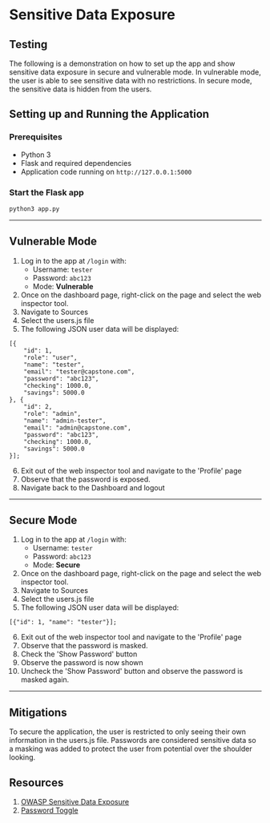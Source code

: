 # Sensitive Data Exposure

## Testing
The following is a demonstration on how to set up the app and show sensitive data exposure in secure and vulnerable mode.
In vulnerable mode, the user is able to see sensitive data with no restrictions. In secure mode, the sensitive data is hidden from the users. 

## Setting up and Running the Application

### Prerequisites
- Python 3
- Flask and required dependencies
- Application code running on `http://127.0.0.1:5000`

### Start the Flask app
```bash
python3 app.py
```

---

## Vulnerable Mode
1. Log in to the app at `/login` with:
   - Username: `tester`
   - Password: `abc123`
   - Mode: **Vulnerable**
2. Once on the dashboard page, right-click on the page and select the web inspector tool. 
3. Navigate to Sources
4. Select the users.js file
5. The following JSON user data will be displayed: 
``` 
[{
    "id": 1,
    "role": "user",
    "name": "tester",
    "email": "tester@capstone.com",
    "password": "abc123",
    "checking": 1000.0,
    "savings": 5000.0
}, {
    "id": 2,
    "role": "admin",
    "name": "admin-tester",
    "email": "admin@capstone.com",
    "password": "abc123",
    "checking": 1000.0,
    "savings": 5000.0
}]; 
```
6. Exit out of the web inspector tool and navigate to the 'Profile' page
7. Observe that the password is exposed.
8. Navigate back to the Dashboard and logout

---

## Secure Mode
1. Log in to the app at `/login` with:
   - Username: `tester`
   - Password: `abc123`
   - Mode: **Secure**
2. Once on the dashboard page, right-click on the page and select the web inspector tool. 
3. Navigate to Sources
4. Select the users.js file
5. The following JSON user data will be displayed: 
``` 
[{"id": 1, "name": "tester"}];
```
6. Exit out of the web inspector tool and navigate to the 'Profile' page
7. Observe that the password is masked.
8. Check the 'Show Password' button
9. Observe the password is now shown
10. Uncheck the 'Show Password' button and observe the password is masked again.

---

## Mitigations
To secure the application, the user is restricted to only seeing their own information in the users.js file. Passwords are considered sensitive data so a masking was 
added to protect the user from potential over the shoulder looking. 

## Resources

1. [OWASP Sensitive Data Exposure](https://owasp.org/www-project-top-ten/2017/A3_2017-Sensitive_Data_Exposure)
2. [Password Toggle](https://www.w3schools.com/howto/howto_js_toggle_password.asp)

